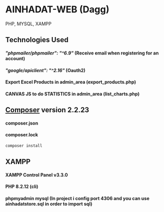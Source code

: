# AINHADAT-WEB (Dagg)
PHP, MYSQL, XAMPP

## Technologies Used 
#### *"phpmailer/phpmailer": "^6.9"* (Receive email when registering for an account)
#### *"google/apiclient": "^2.16"* (Oauth2)
#### Export Excel Products in admin_area (export_products.php)
#### CANVAS JS to do STATISTICS in admin_area (list_charts.php)

## [Composer](https://getcomposer.org/) version 2.2.23 
#### composer.json
#### composer.lock

```bash
composer install
```
## XAMPP 
#### XAMPP Control Panel v3.3.0
#### PHP 8.2.12 (cli)
#### phpmyadmin mysql (In project i config port 4306 and you can use ainhadatstore.sql in order to import sql)

